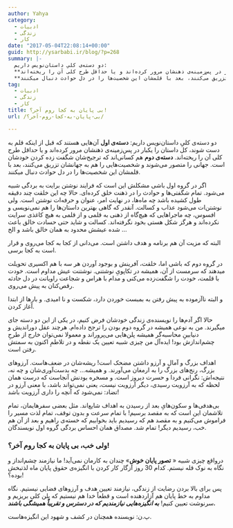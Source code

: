 ```yaml
---
author: Yahya
category:
  - ادبیات
  - زندگی
  - کار
date: "2017-05-04T22:08:14+00:00"
guid: http://ysarbabi.ir/blog/?p=268
summary: |-
  دو دسته‌ی کلیِ داستان‌نویس داریم:
  **دسته‌ی اول** آن‌هایی هستند که قبل از اینکه قلم به دست شوند، کل داستان را یکبار در پس‌زمینه‌ی ذهنشان مرور کرده‌اند و یا حداقل طرح کلی آن را ریخته‌اند.
  **دسته‌ی دوم** هم کسانی‌اند که ترجیح‌شان شگفت زده کردن خودشان است. جهانی را متصور می‌شوند و شخصیت‌هایی را هم به جهانشان تزریق می‌کنند، بعد با قلمشان این شخصیت‌ها را در دل حوادث دنبال میکنند.
tag:
  - ادبیات
  - زندگی
  - کار
title: بی پایان به کجا روم آخر؟!
url: /بی-پایان-به-کجا-روم-آخر؟/

---
```

دو دسته‌ی کلیِ داستان‌نویس داریم:
**دسته‌ی اول** آن‌هایی هستند که قبل از اینکه قلم به دست شوند، کل داستان را یکبار در پس‌زمینه‌ی ذهنشان مرور کرده‌اند و یا حداقل طرح کلی آن را ریخته‌اند.
**دسته‌ی دوم** هم کسانی‌اند که ترجیح‌شان شگفت زده کردن خودشان است. جهانی را متصور می‌شوند و شخصیت‌هایی را هم به جهانشان تزریق می‌کنند، بعد با قلمشان این شخصیت‌ها را در دل حوادث دنبال میکنند.

اگر در گروه اول باشی مشکلش این است که فرایند نوشتن برایت به بردگی شبیه می‌شود. تمام شگفتی‌ها و حوادث را در ذهنت خلق کرده‌ای. حالا چه این خلقت چند دقیقه طول کشیده باشد چه ماه‌ها، در نهایت امر، عنوان و حرفه‌ات نوشتن است. ولی نوشتن‌ات می‌شود عذاب و کسالت. آنقدر که گاهی بهترین داستان‌ها را هم نمی‌نویسی و افسوس، چه ماجراهایی که هیچ‌گاه از ذهنی به قلمی و از قلمی به هیچ کاغذی سرایت نکرده‌اند و هرگز شکل هستی بخود نگرفته‌اند. کسالت و شاید حتی حسادت خالق باعث شده عیشش محدود به همان خالق باشد و الخ …

البته که مزیت آن هم برنامه و هدف داشتن است. می‌دانی از کجا به کجا می‌روی و قرار است به کجا برسی.

در گروه دوم که باشی اما، خلقت، آفرینش و بوجود آوردن هر سه با هم اکسیری تحویلت میدهند که سرمست از آن، همیشه در تکاپویِ نوشتنی. نوشتنت عیش مداوم است. خودت با قلمت، خودت را شگفت‌زده می‌کنی و مدام با هراس و شجاعت راویانت در دل حادثه رقص‌کنان به پیش می‌روی.

و البته ناآزموده به پیش رفتن به بمبست خوردن دارد، شکست و نا امیدی. و بارها از ابتدا آغاز کردن.

حالا اگر آدم‌ها را نویسنده‌ی زندگی خودشان فرض کنیم، در یکی از این دو دسته جای میگیرند. من به نوعی همیشه در گروه دوم بودن را ترجح داده‌ام. هرچند عقل دوراندیش و دنیابینِ محاسبه‌گر همیشه پلن‌هایی می‌پروراند و معمولا نمی‌توان خارج از طرحِ چشم‌اندازش بود! ایده‌آل من چیزی شبیه تعیین یک نقطه و در تلاطمِ اکنون به سمتش رفتن است.

اهداف بزرگ و آمال و آرزو داشتن مضحک است! ریشه‌شان در ضعف‌هاست. آرزوهای بزرگ، رنج‌های بزرگ را به ارمغان می‌آورند. و همیشه... چه بدست‌آوری‌شان و چه نه، نتیجه‌اش: نگرانی فردا و حسرت دیروز است. و مسخره بودنش آنجاست که درست همان لحظه که به آرزویت رسیدی، دیگر آرزویت نیست، یعنی نمی‌تواند باشد، با معنی آرزو در تضاد: نمی‌شود که آنچه را داری آرزویت باشد!

بی‌هدفی‌ها و سکون‌هایِ بعد از رسیدن به اهداف شایع‌اند. مثل بعضی سفرهایمان، تمام تلاشمان این است که به مقصد برسیم! با تمام سرعت و بدون توقف، تمام لذت مسیر را فراموش می‌کنیم و به مقصد هم که رسیدیم باید بخوابیم که خسته‌ی راهیم و بعد از آن هم خب، رسیدیم دیگر! تمام شد. مصداق همان احساس بردگی گروه اول نویسندگان.

### ولی خب، بی پایان به کجا روم آخر؟!

در‌واقع چیزی شبیه « **تصور پایان خوش**» چندان به کارمان نمی‌آید!‌ ما نیازمند چشم‌انداز و نگاه به نوک قله نیستم. کدام 30 روز آزگار کار کردن با انگیزه‌ی حقوق پایان ماه لذتبخش بوده؟!

پس برای بالا بردن رضایت از زندگی، نیازمند تعیین هدف و آرزوهای فضایی نیستیم. نگاه مداوم به خط پایان هم آزار‌دهنده است و قطعاً خدا هم نیستیم که پلن کلی بریزیم و سرنوشت تعیین کنیم! **_به انگیزه‌هایی نیازمندیم که در دسترس و تقریباً همیشگی باشند._**

پ.ن: نویسنده همچنان در کشف و شهود این انگیزه‌هاست.
